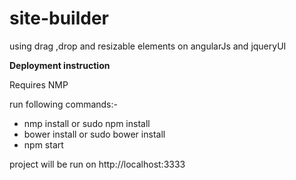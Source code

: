 # site-builder
using drag ,drop and resizable elements on angularJs and jqueryUI

**Deployment instruction**

Requires NMP

run following commands:-

- nmp install or sudo npm install
- bower install or sudo bower install
- npm start

project will be run on  http://localhost:3333
